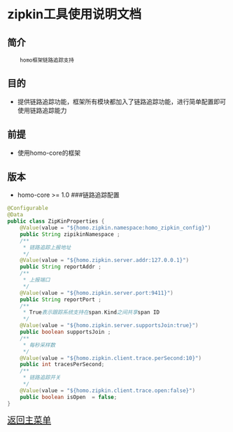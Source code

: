 
# zipkin工具使用说明文档
## 简介
```text
    homo框架链路追踪支持
```

## 目的
- 提供链路追踪功能，框架所有模块都加入了链路追踪功能，进行简单配置即可使用链路追踪能力
## 前提
- 使用homo-core的框架
## 版本
- homo-core >= 1.0
###链路追踪配置
```java
@Configurable
@Data
public class ZipKinProperties {
    @Value(value = "${homo.zipkin.namespace:homo_zipkin_config}")
    public String zipikinNamespace ;
    /**
     * 链路追踪上报地址
     */
    @Value(value = "${homo.zipkin.server.addr:127.0.0.1}")
    public String reportAddr ;
    /**
     * 上报端口
     */
    @Value(value = "${homo.zipkin.server.port:9411}")
    public String reportPort ;
    /**
     * True表示跟踪系统支持在span.Kind之间共享span ID
     */
    @Value(value = "${homo.zipkin.server.supportsJoin:true}")
    public boolean supportsJoin ;
    /**
     * 每秒采样数
     */
    @Value(value = "${homo.zipkin.client.trace.perSecond:10}")
    public int tracesPerSecond;
    /**
     * 链路追踪开关
     */
    @Value(value = "${homo.zipkin.client.trace.open:false}")
    public boolean isOpen  = false;
}
```

<span style="font-size: 20px;">[返回主菜单](../../README.md)
 